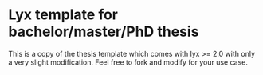 # Lyx template for bachelor/master/PhD thesis

This is a copy of the thesis template which comes with lyx >= 2.0 with only a very slight modification. Feel free to fork and modify for your use case.
